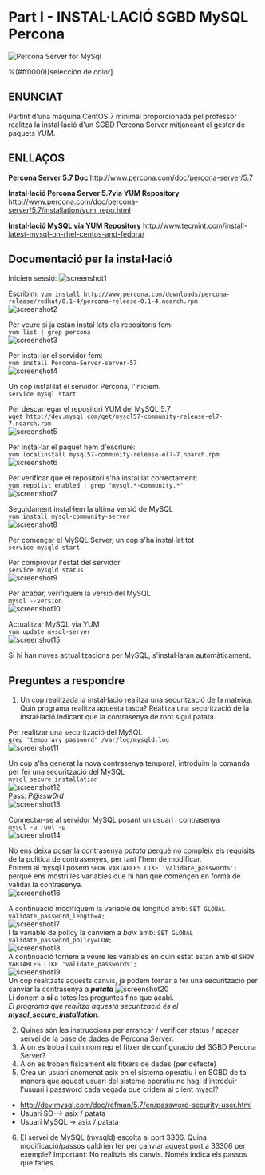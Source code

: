 # **Part I - INSTAL·LACIÓ SGBD MySQL Percona** #
![Percona Server for MySql](https://www.percona.com/sites/default/files/ps-logo.png)

%(#ff0000)[selección de color]

## ENUNCIAT ##
Partint d'una màquina CentOS 7 minimal proporcionada pel professor realitza la instal·lació d'un SGBD Percona Server mitjançant el gestor de paquets YUM.

## ENLLAÇOS ##
**Percona Server 5.7 Doc**
<http://www.percona.com/doc/percona-server/5.7>

**Instal·lació Percona Server 5.7via YUM Repository**
<http://www.percona.com/doc/percona-server/5.7/installation/yum_repo.html>

**Instal·lació MySQL via YUM Repository**
<http://www.tecmint.com/install-latest-mysql-on-rhel-centos-and-fedora/>

## **Documentació per la instal·lació** ##
Iniciem sessió:
![screenshot1](./imgs/Act1-screenshot1.PNG)  

Escribim:  `yum install http://www.percona.com/downloads/percona-release/redhat/0.1-4/percona-release-0.1-4.noarch.rpm`  
![screenshot2](./imgs/Act1-screenshot2.PNG)  

Per veure si ja estan instal·lats els repositoris fem:  
`yum list | grep percona`  
![screenshot3](./imgs/Act1-screenshot3.PNG)  

Per instal·lar el servidor fem:  
`yum install Percona-Server-server-57`  
![screenshot4](./imgs/Act1-screenshot4.PNG)  

Un cop instal·lat el servidor Percona, l'iniciem.  
`service mysql start`  

Per descarregar el repositori YUM del MySQL 5.7  
`wget http://dev.mysql.com/get/mysql57-community-release-el7-7.noarch.rpm`  
![screenshot5](./imgs/Act1-screenshot5.PNG)  

Per instal·lar el paquet hem d'escriure:  
`yum localinstall mysql57-community-release-el7-7.noarch.rpm`  
![screenshot6](./imgs/Act1-screenshot6.PNG)  

Per verificar que el repositori s'ha instal·lat correctament:  
`yum repolist enabled | grep "mysql.*-community.*"`  
![screenshot7](./imgs/Act1-screenshot7.PNG)  

Seguidament instal·lem la última versió de MySQL  
`yum install mysql-community-server`  
![screenshot8](./imgs/Act1-screenshot8.PNG)  

Per començar el MySQL Server, un cop s'ha instal·lat tot  
`service mysqld start`  

Per comprovar l'estat del servidor  
`service mysqld status`  
![screenshot9](./imgs/Act1-screenshot9.PNG)  

Per acabar, verifiquem la versió del MySQL  
`mysql --version`  
![screenshot10](./imgs/Act1-screenshot10.PNG)  

Actualitzar MySQL via YUM  
`yum update mysql-server`  
![screenshot15](./imgs/Act1-screenshot15.PNG)  

Si hi han noves actualitzacions per MySQL, s'instal·laran automàticament.  

## **Preguntes a respondre** ##
1. Un cop realitzada la instal·lació realitza una securització de la mateixa. Quin programa realitza aquesta tasca? Realitza una securització de la instal·lació indicant que la contrasenya de root sigui patata.

Per realitzar una securització del MySQL  
`grep 'temporary password' /var/log/mysqld.log`  
![screenshot11](./imgs/Act1-screenshot11.PNG)  

Un cop s'ha generat la nova contrasenya temporal, introduim la comanda per fer una securització del MySQL  
`mysql_secure_installation`  
![screenshot12](./imgs/Act1-screenshot12.PNG)  
Pass: *P@ssw0rd*  
![screenshot13](./imgs/Act1-screenshot13.PNG)  

Connectar-se al servidor MySQL posant un usuari i contrasenya  
`mysql -u root -p`  
![screenshot14](./imgs/Act1-screenshot14.PNG)  

No ens deixa posar la contrasenya *patata* perquè no compleix els requisits de la política de contrasenyes, per tant l'hem de modificar.  
Entrem al mysql i posem `SHOW VARIABLES LIKE 'validate_password%';` perquè ens mostri les variables que hi han que començen en forma de validar la contrasenya.   
![screenshot16](./imgs/Act1-screenshot16.PNG)  

A continuació modifiquem la variable de longitud amb: `SET GLOBAL validate_password_length=4;`  
![screenshot17](./imgs/Act1-screenshot17.PNG)  
I la variable de policy la canviem a *baix* amb: `SET GLOBAL validate_password_policy=LOW;`  
![screenshot18](./imgs/Act1-screenshot18.PNG)  
A continuació tornem a veure les variables en quin estat estan amb el `SHOW VARIABLES LIKE 'validate_password%';`  
![screenshot19](./imgs/Act1-screenshot19.PNG)  
Un cop realitzats aquests canvis, ja podem tornar a fer una securització per canviar la contrasenya a ***patata***
![screenshot20](./imgs/Act1-screenshot20.PNG)  
Li donem a **sí** a totes les preguntes fins que acabi.  
*El programa que realitza aquesta securització és el **mysql_secure_installation**.*


2. Quines són les instruccions per arrancar / verificar status / apagar servei de la base de dades de Percona Server.
3. A on es troba i quin nom rep el fitxer de configuració del SGBD Percona Server?
4. A on es troben físicament els fitxers de dades (per defecte)
5. Crea un usuari anomenat asix en el sistema operatiu i en SGBD de tal manera que aquest usuari del sistema operatiu no hagi d'introduir l'usuari i password cada vegada que cridem al client mysql?
* http://dev.mysql.com/doc/refman/5.7/en/password-security-user.html
* Usuari SO-→ asix / patata
* Usuari MySQL → asix / patata
6.	El servei de MySQL (mysqld) escolta al port 3306. Quina modificació/passos caldrien fer per canviar aquest port a 33306 per exemple? Important: No realitzis els canvis. Només indica els passos que faries.
